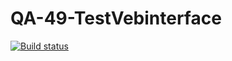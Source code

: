 # QA-49-TestVebinterface
[![Build status](https://ci.appveyor.com/api/projects/status/5rplllymos08kb50?svg=true)](https://ci.appveyor.com/project/LSL112/qa-49-testvebinterface)

